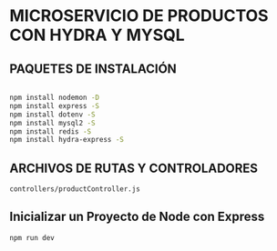 # MICROSERVICIO DE PRODUCTOS CON HYDRA Y MYSQL

## PAQUETES DE INSTALACIÓN

```sh

npm install nodemon -D
npm install express -S
npm install dotenv -S
npm install mysql2 -S
npm install redis -S
npm install hydra-express -S

```

## ARCHIVOS DE RUTAS Y CONTROLADORES

`controllers/productController.js`


## Inicializar un Proyecto de Node con Express

`npm run dev`
